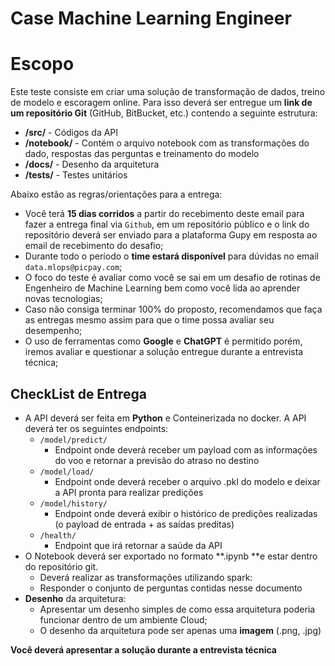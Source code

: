 # Case Machine Learning Engineer


# Escopo

Este teste consiste em criar uma solução de transformação de dados, treino de modelo e escoragem online. Para isso deverá ser entregue um **link de um repositório Git** (GitHub, BitBucket, etc.) contendo a seguinte estrutura:



* **/src/** - Códigos da API
* **/notebook/** - Contém o arquivo notebook com as transformações do dado, respostas das perguntas e treinamento do modelo
* **/docs/** - Desenho da arquitetura
* **/tests/** - Testes unitários

Abaixo estão as regras/orientações para a entrega:



* Você terá **15 dias corridos** a partir do recebimento deste email para fazer a entrega final via `Github`, em um repositório público e o link do repositório deverá ser enviado para a plataforma Gupy em resposta ao email de recebimento do desafio;
* Durante todo o período o **time estará disponível** para dúvidas no email `data.mlops@picpay.com`;
* O foco do teste é avaliar como você se sai em um desafio de rotinas de Engenheiro de Machine Learning bem como você lida ao aprender novas tecnologias;
* Caso não consiga terminar 100% do proposto, recomendamos que faça as entregas mesmo assim para que o time possa avaliar seu desempenho;
* O uso de ferramentas como **Google** e **ChatGPT** é permitido porém, iremos avaliar e questionar a solução entregue durante a entrevista técnica;


## CheckList de Entrega



* A API deverá ser feita em **Python** e Conteinerizada no docker. A API deverá ter os seguintes endpoints:
    * `/model/predict/`
        * Endpoint onde deverá receber um payload com as informações do voo e retornar a previsão do atraso no destino
    * `/model/load/`
        * Endpoint onde deverá receber o arquivo .pkl do modelo e deixar a API pronta para realizar predições
    * `/model/history/`
        * Endpoint onde deverá exibir o histórico de predições realizadas (o payload de entrada + as saídas preditas)
    * `/health/`
        * Endpoint que irá retornar a saúde da API
* O Notebook deverá ser exportado no formato **.ipynb **e estar dentro do repositório git.
    * Deverá realizar as transformações utilizando spark:
    * Responder o conjunto de perguntas contidas nesse documento
* **Desenho** da arquitetura:
    * Apresentar um desenho simples de como essa arquitetura poderia funcionar dentro de um ambiente Cloud;
    * O desenho da arquitetura pode ser apenas uma **imagem** (.png, .jpg)

**Você deverá apresentar a solução durante a entrevista técnica**
